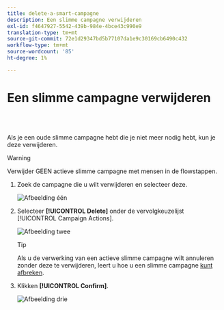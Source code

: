 ```yaml
---
title: delete-a-smart-campagne
description: Een slimme campagne verwijderen
exl-id: f4647927-5542-439b-984e-4bce43c990e9
translation-type: tm+mt
source-git-commit: 72e1d29347bd5b77107da1e9c30169cb6490c432
workflow-type: tm+mt
source-wordcount: '85'
ht-degree: 1%

---
```


# Een slimme campagne verwijderen

<br> 

Als je een oude slimme campagne hebt die je niet meer nodig hebt, kun je deze verwijderen.

>[!WARNING]
>
>Verwijder GEEN actieve slimme campagne met mensen in de flowstappen.

1. Zoek de campagne die u wilt verwijderen en selecteer deze.

   ![Afbeelding één](/help/sky/assets/smart-campaigns/delete-a-smart-campaign/delete-a-smart-campaign-1.png)

1. Selecteer **[!UICONTROL Delete]** onder de vervolgkeuzelijst [!UICONTROL Campaign Actions].

   ![Afbeelding twee](/help/sky/assets/smart-campaigns/delete-a-smart-campaign/delete-a-smart-campaign-2.png)

   >[!TIP]
   >
   >Als u de verwerking van een actieve slimme campagne wilt annuleren zonder deze te verwijderen, leert u hoe u een slimme campagne [kunt afbreken](https://docs.marketo.com/display/DOCS/Abort+a+Smart+Campaign).

1. Klikken **[!UICONTROL Confirm]**.

   ![Afbeelding drie](/help/sky/assets/smart-campaigns/delete-a-smart-campaign/delete-a-smart-campaign-3.png)
